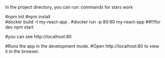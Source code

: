In the project directory, you can run: commands for stars work

#npm init 
#npm install  
#docker build -t my-react-app . 
#docker run -p 80:80 my-react-app
##!!!for dev npm start

#you can see  http://localhost:80

#Runs the app in the development mode.
#Open http://localhost:80 to view it in the browser.
